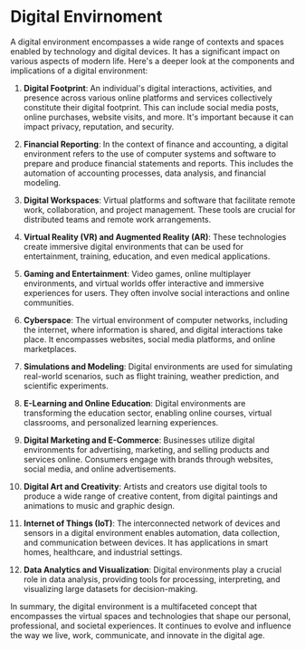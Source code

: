 # Digital Envirnoment
A digital environment encompasses a wide range of contexts and spaces enabled by technology and digital devices. It has a significant impact on various aspects of modern life. Here's a deeper look at the components and implications of a digital environment:

1. **Digital Footprint**: An individual's digital interactions, activities, and presence across various online platforms and services collectively constitute their digital footprint. This can include social media posts, online purchases, website visits, and more. It's important because it can impact privacy, reputation, and security.

2. **Financial Reporting**: In the context of finance and accounting, a digital environment refers to the use of computer systems and software to prepare and produce financial statements and reports. This includes the automation of accounting processes, data analysis, and financial modeling.

3. **Digital Workspaces**: Virtual platforms and software that facilitate remote work, collaboration, and project management. These tools are crucial for distributed teams and remote work arrangements.

4. **Virtual Reality (VR) and Augmented Reality (AR)**: These technologies create immersive digital environments that can be used for entertainment, training, education, and even medical applications.

5. **Gaming and Entertainment**: Video games, online multiplayer environments, and virtual worlds offer interactive and immersive experiences for users. They often involve social interactions and online communities.

6. **Cyberspace**: The virtual environment of computer networks, including the internet, where information is shared, and digital interactions take place. It encompasses websites, social media platforms, and online marketplaces.

7. **Simulations and Modeling**: Digital environments are used for simulating real-world scenarios, such as flight training, weather prediction, and scientific experiments.

8. **E-Learning and Online Education**: Digital environments are transforming the education sector, enabling online courses, virtual classrooms, and personalized learning experiences.

9. **Digital Marketing and E-Commerce**: Businesses utilize digital environments for advertising, marketing, and selling products and services online. Consumers engage with brands through websites, social media, and online advertisements.

10. **Digital Art and Creativity**: Artists and creators use digital tools to produce a wide range of creative content, from digital paintings and animations to music and graphic design.

11. **Internet of Things (IoT)**: The interconnected network of devices and sensors in a digital environment enables automation, data collection, and communication between devices. It has applications in smart homes, healthcare, and industrial settings.

12. **Data Analytics and Visualization**: Digital environments play a crucial role in data analysis, providing tools for processing, interpreting, and visualizing large datasets for decision-making.

In summary, the digital environment is a multifaceted concept that encompasses the virtual spaces and technologies that shape our personal, professional, and societal experiences. It continues to evolve and influence the way we live, work, communicate, and innovate in the digital age.